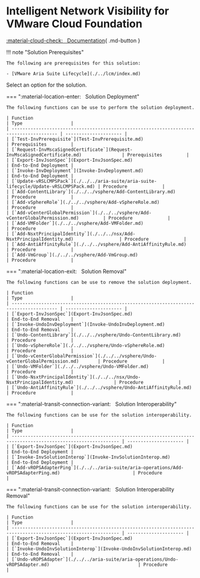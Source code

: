 # Intelligent Network Visibility for VMware Cloud Foundation

[:material-cloud-check: &nbsp; Documentation][solution]{ .md-button }

!!! note "Solution Prerequisites"

    The following are prerequisites for this solution:

    - [VMware Aria Suite Lifecycle](./../lcm/index.md)

Select an option for the solution.

=== ":material-location-enter: &nbsp; Solution Deployment"

    The following functions can be use to perform the solution deployment.

    | Function                                                                                | Type                  |
    | --------------------------------------------------------------------------------------- | --------------------- |
    | [`Test-InvPrerequisite`](Test-InvPrerequisite.md)                                       | Prerequisites         |
    | [`Request-InvMscaSignedCertificate`](Request-InvMscaSignedCertificate.md)               | Prerequisites         |
    | [`Export-InvJsonSpec`](Export-InvJsonSpec.md)                                           | End-to-End Deployment |
    | [`Invoke-InvDeployment`](Invoke-InvDeployment.md)                                       | End-to-End Deployment |
    | [`Update-vRSLCMPSPack`](./../../aria-suite/aria-suite-lifecycle/Update-vRSLCMPSPack.md) | Procedure             |
    | [`Add-ContentLibrary`](./../../vsphere/Add-ContentLibrary.md)                           | Procedure             |
    | [`Add-vSphereRole`](./../../vsphere/Add-vSphereRole.md)                                 | Procedure             |
    | [`Add-vCenterGlobalPermission`](./../../vsphere/Add-vCenterGlobalPermission.md)         | Procedure             |
    | [`Add-VMFolder`](./../../vsphere/Add-VMFolder.md)                                       | Procedure             |
    | [`Add-NsxtPrincipalIdentity`](./../../nsx/Add-NsxtPrincipalIdentity.md)                 | Procedure             |
    | [`Add-AntiAffinityRule`](./../../vsphere/Add-AntiAffinityRule.md)                       | Procedure             |
    | [`Add-VmGroup`](./../../vsphere/Add-VmGroup.md)                                         | Procedure             |

=== ":material-location-exit: &nbsp; Solution Removal"

    The following functions can be use to remove the solution deployment.

    | Function                                                                                | Type                  |
    | --------------------------------------------------------------------------------------- | --------------------- |
    | [`Export-InvJsonSpec`](Export-InvJsonSpec.md)                                           | End-to-End Removal    |
    | [`Invoke-UndoInvDeployment`](Invoke-UndoInvDeployment.md)                               | End-to-End Removal    |
    | [`Undo-ContentLibrary`](./../../vsphere/Undo-ContentLibrary.md)                         | Procedure             |
    | [`Undo-vSphereRole`](./../../vsphere/Undo-vSphereRole.md)                               | Procedure             |
    | [`Undo-vCenterGlobalPermission`](./../../vsphere/Undo-vCenterGlobalPermission.md)       | Procedure             |
    | [`Undo-VMFolder`](./../../vsphere/Undo-VMFolder.md)                                     | Procedure             |
    | [`Undo-NsxtPrincipalIdentity`](./../../nsx/Undo-NsxtPrincipalIdentity.md)               | Procedure             |
    | [`Undo-AntiAffinityRule`](./../../vsphere/Undo-AntiAffinityRule.md)                     | Procedure             |

=== ":material-transit-connection-variant: &nbsp; Solution Interoperability"

    The following functions can be use for the solution interoperability.

    | Function                                                                                                       | Type                  |
    | -------------------------------------------------------------------------------------------------------------- | --------------------- |
    | [`Export-InvJsonSpec`](Export-InvJsonSpec.md)                                                                  | End-to-End Deployment |
    | [`Invoke-InvSolutionInterop`](Invoke-InvSolutionInterop.md)                                                    | End-to-End Deployment |
    | [`Add-vROPSAdapterPing`](./../../aria-suite/aria-operations/Add-vROPSAdapterPing.md)                           | Procedure             |

=== ":material-transit-connection-variant: &nbsp; Solution Interoperability Removal"

    The following functions can be use for the solution interoperability.

    | Function                                                                                                       | Type                  |
    | -------------------------------------------------------------------------------------------------------------- | --------------------- |
    | [`Export-InvJsonSpec`](Export-InvJsonSpec.md)                                                                  | End-to-End Removal    |
    | [`Invoke-UndoInvSolutionInterop`](Invoke-UndoInvSolutionInterop.md)                                            | End-to-End Removal    |
    | [`Undo-vROPSAdapter`](./../../aria-suite/aria-operations/Undo-vROPSAdapter.md)                                 | Procedure             |

[solution]: https://docs.vmware.com/en/VMware-Cloud-Foundation/services/vcf-intelligent-network-visibility-v1/GUID-8E4C43CD-AFB2-48A6-B6F3-86BFBFE46C23.html
